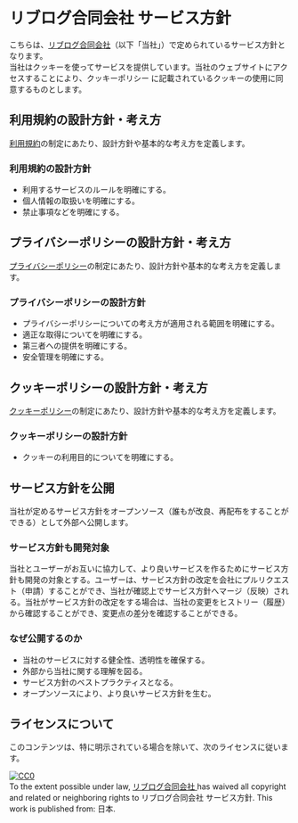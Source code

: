 

# リブログ合同会社 サービス方針
こちらは、[リブログ合同会社](https://livlog.jp)（以下「当社」）で定められているサービス方針となります。<br>
当社はクッキーを使ってサービスを提供しています。当社のウェブサイトにアクセスすることにより、クッキーポリシー に記載されているクッキーの使用に同意するものとします。

## 利用規約の設計方針・考え方

[利用規約](https://livlog-llc.github.io/terms-service/01_%E5%88%A9%E7%94%A8%E8%A6%8F%E7%B4%84)の制定にあたり、設計方針や基本的な考え方を定義します。

###  利用規約の設計方針

* 利用するサービスのルールを明確にする。
* 個人情報の取扱いを明確にする。
* 禁止事項などを明確にする。

## プライバシーポリシーの設計方針・考え方

[プライバシーポリシー](https://livlog-llc.github.io/terms-service/02_%E3%83%97%E3%83%A9%E3%82%A4%E3%83%90%E3%82%B7%E3%83%BC%E3%83%9D%E3%83%AA%E3%82%B7%E3%83%BC)の制定にあたり、設計方針や基本的な考え方を定義します。

### プライバシーポリシーの設計方針

* プライバシーポリシーについての考え方が適用される範囲を明確にする。
* 適正な取得についてを明確にする。
* 第三者への提供を明確にする。
* 安全管理を明確にする。

## クッキーポリシーの設計方針・考え方

[クッキーポリシー](https://livlog-llc.github.io/terms-service/03_%E3%82%AF%E3%83%83%E3%82%AD%E3%83%BC%E3%83%9D%E3%83%AA%E3%82%B7%E3%83%BC)の制定にあたり、設計方針や基本的な考え方を定義します。

### クッキーポリシーの設計方針

* クッキーの利用目的についてを明確にする。

## サービス方針を公開

当社が定めるサービス方針をオープンソース（誰もが改良、再配布をすることができる）として外部へ公開します。

### サービス方針も開発対象

当社とユーザーがお互いに協力して、より良いサービスを作るためにサービス方針も開発の対象とする。ユーザーは、サービス方針の改定を会社にプルリクエスト（申請）することができ、当社が確認上でサービス方針へマージ（反映）される。当社がサービス方針の改定をする場合は、当社の変更をヒストリー（履歴）から確認することができ、変更点の差分を確認することができる。

### なぜ公開するのか

* 当社のサービスに対する健全性、透明性を確保する。
* 外部から当社に関する理解を図る。
* サービス方針のベストプラクティスとなる。
* オープンソースにより、より良いサービス方針を生む。

## ライセンスについて

このコンテンツは、特に明示されている場合を除いて、次のライセンスに従います。

<p xmlns:dct="http://purl.org/dc/terms/" xmlns:vcard="http://www.w3.org/2001/vcard-rdf/3.0#">
  <a rel="license"
     href="http://creativecommons.org/publicdomain/zero/1.0/">
    <img src="http://i.creativecommons.org/p/zero/1.0/88x31.png" style="border-style: none;" alt="CC0" />
  </a>
  <br />
  To the extent possible under law,
  <a rel="dct:publisher" href="https://livlog.jp/">
    <span property="dct:title">リブログ合同会社</span>
  </a>
  has waived all copyright and related or neighboring rights to
  <span property="dct:title">リブログ合同会社 サービス方針</span>.
  This work is published from:
  <span property="vcard:Country" datatype="dct:ISO3166" content="JP" about="http://translimit.co.jp/">日本</span>.
</p>
